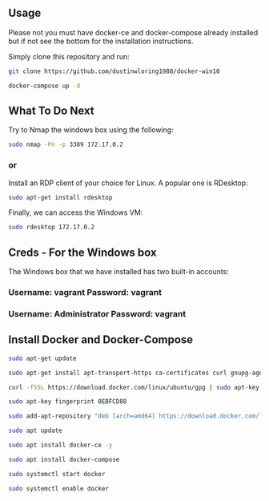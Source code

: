 ## Usage

Please not you must have docker-ce and docker-compose already installed but if not see the bottom for the installation instructions.


Simply clone this repository and run:

```bash
git clone https://github.com/dustinwloring1988/docker-win10

docker-compose up -d
```


## What To Do Next


Try to Nmap the windows box using the following:
```bash
sudo nmap -Pn -p 3389 172.17.0.2
```

### or 

Install an RDP client of your choice for Linux. A popular one is RDesktop:

```bash
sudo apt-get install rdesktop
```

Finally, we can access the Windows VM:
```bash
sudo rdesktop 172.17.0.2
```


## Creds - For the Windows box

The Windows box that we have installed has two built-in accounts:

### Username: vagrant Password: vagrant

### Username: Administrator Password: vagrant

## Install Docker and Docker-Compose

```bash
sudo apt-get update

sudo apt-get install apt-transport-https ca-certificates curl gnupg-agent software-properties-common

curl -fSSL https://download.docker.com/linux/ubuntu/gpg | sudo apt-key add

sudo apt-key fingerprint 0EBFCD88

sudo add-apt-repository "deb [arch=amd64] https://download.docker.com/linux/ubuntu $(lsb_release -cs) stable"

sudo apt update

sudo apt install docker-ce -y

sudo apt install docker-compose

sudo systemctl start docker

sudo systemctl enable docker
```
